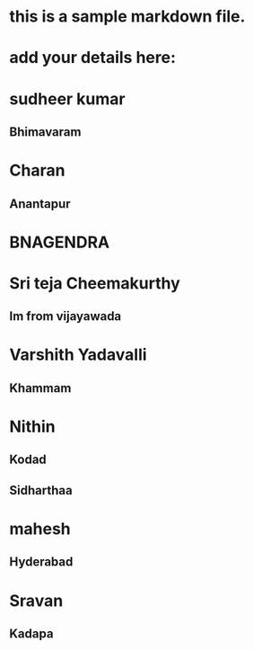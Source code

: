 
# this is a sample markdown file. 
# add your details here: 
# sudheer kumar
## Bhimavaram
# Charan
## Anantapur
# BNAGENDRA
# Sri teja Cheemakurthy
## Im from vijayawada
# Varshith Yadavalli
## Khammam
# Nithin
## Kodad
## Sidharthaa
# mahesh
## Hyderabad


















# Sravan
## Kadapa

